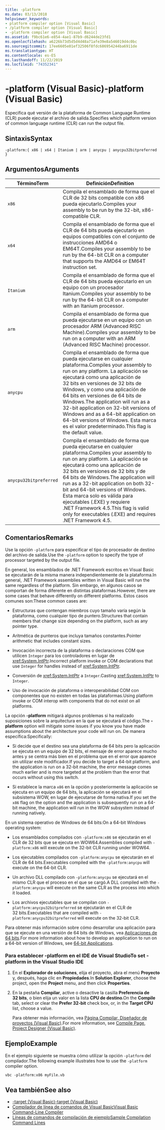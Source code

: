 ```yaml
---
title: -platform
ms.date: 03/13/2018
helpviewer_keywords:
- platform compiler option [Visual Basic]
- /platform compiler option [Visual Basic]
- -platform compiler option [Visual Basic]
ms.assetid: f9bc61e6-e854-4ae1-87b9-d6244de23fd1
ms.openlocfilehash: a6226b73d5d5d4d48a71afe39e8a546019d4c0bc
ms.sourcegitcommit: 17ee6605e01ef32506f8fdc686954244ba6911de
ms.translationtype: HT
ms.contentlocale: es-ES
ms.lasthandoff: 11/22/2019
ms.locfileid: "74352341"
---
```

# <a name="-platform-visual-basic"></a><span data-ttu-id="e7329-102">-platform (Visual Basic)</span><span class="sxs-lookup"><span data-stu-id="e7329-102">-platform (Visual Basic)</span></span>
<span data-ttu-id="e7329-103">Especifica qué versión de la plataforma de Common Language Runtime (CLR) puede ejecutar el archivo de salida.</span><span class="sxs-lookup"><span data-stu-id="e7329-103">Specifies which platform version of common language runtime (CLR) can run the output file.</span></span>  
  
## <a name="syntax"></a><span data-ttu-id="e7329-104">Sintaxis</span><span class="sxs-lookup"><span data-stu-id="e7329-104">Syntax</span></span>  
  
```console  
-platform:{ x86 | x64 | Itanium | arm | anycpu | anycpu32bitpreferred }  
```  
  
## <a name="arguments"></a><span data-ttu-id="e7329-105">Argumentos</span><span class="sxs-lookup"><span data-stu-id="e7329-105">Arguments</span></span>  
  
|<span data-ttu-id="e7329-106">Término</span><span class="sxs-lookup"><span data-stu-id="e7329-106">Term</span></span>|<span data-ttu-id="e7329-107">Definición</span><span class="sxs-lookup"><span data-stu-id="e7329-107">Definition</span></span>|  
|---|---|  
|`x86`|<span data-ttu-id="e7329-108">Compila el ensamblado de forma que el CLR de 32 bits compatible con x86 pueda ejecutarlo.</span><span class="sxs-lookup"><span data-stu-id="e7329-108">Compiles your assembly to be run by the 32-bit, x86-compatible CLR.</span></span>|  
|`x64`|<span data-ttu-id="e7329-109">Compila el ensamblado de forma que el CLR de 64 bits pueda ejecutarlo en equipos compatibles con el conjunto de instrucciones AMD64 o EM64T.</span><span class="sxs-lookup"><span data-stu-id="e7329-109">Compiles your assembly to be run by the 64-bit CLR on a computer that supports the AMD64 or EM64T instruction set.</span></span>|  
|`Itanium`|<span data-ttu-id="e7329-110">Compila el ensamblado de forma que el CLR de 64 bits pueda ejecutarlo en un equipo con un procesador Itanium.</span><span class="sxs-lookup"><span data-stu-id="e7329-110">Compiles your assembly to be run by the 64-bit CLR on a computer with an Itanium processor.</span></span>|  
|`arm`|<span data-ttu-id="e7329-111">Compila el ensamblado de forma que pueda ejecutarse en un equipo con un procesador ARM (Advanced RISC Machine).</span><span class="sxs-lookup"><span data-stu-id="e7329-111">Compiles your assembly to be run on a computer with an ARM (Advanced RISC Machine) processor.</span></span>|  
|`anycpu`|<span data-ttu-id="e7329-112">Compila el ensamblado de forma que pueda ejecutarse en cualquier plataforma.</span><span class="sxs-lookup"><span data-stu-id="e7329-112">Compiles your assembly to run on any platform.</span></span> <span data-ttu-id="e7329-113">La aplicación se ejecutará como una aplicación de 32 bits en versiones de 32 bits de Windows, y como una aplicación de 64 bits en versiones de 64 bits de Windows.</span><span class="sxs-lookup"><span data-stu-id="e7329-113">The application will run as a 32-bit application on 32-bit versions of Windows and as a 64-bit application on 64-bit versions of Windows.</span></span> <span data-ttu-id="e7329-114">Esta marca es el valor predeterminado.</span><span class="sxs-lookup"><span data-stu-id="e7329-114">This flag is the default value.</span></span>|  
|`anycpu32bitpreferred`|<span data-ttu-id="e7329-115">Compila el ensamblado de forma que pueda ejecutarse en cualquier plataforma.</span><span class="sxs-lookup"><span data-stu-id="e7329-115">Compiles your assembly to run on any platform.</span></span> <span data-ttu-id="e7329-116">La aplicación se ejecutará como una aplicación de 32 bits en versiones de 32 bits y de 64 bits de Windows.</span><span class="sxs-lookup"><span data-stu-id="e7329-116">The application will run as a 32-bit application on both 32-bit and 64-bit versions of Windows.</span></span> <span data-ttu-id="e7329-117">Esta marca solo es válida para ejecutables (.EXE) y requiere .NET Framework 4.5.</span><span class="sxs-lookup"><span data-stu-id="e7329-117">This flag is valid only for executables (.EXE) and requires .NET Framework 4.5.</span></span>|  
  
## <a name="remarks"></a><span data-ttu-id="e7329-118">Comentarios</span><span class="sxs-lookup"><span data-stu-id="e7329-118">Remarks</span></span>  
 <span data-ttu-id="e7329-119">Use la opción `-platform` para especificar el tipo de procesador de destino del archivo de salida.</span><span class="sxs-lookup"><span data-stu-id="e7329-119">Use the `-platform` option to specify the type of processor targeted by the output file.</span></span>  
  
 <span data-ttu-id="e7329-120">En general, los ensamblados de .NET Framework escritos en Visual Basic se ejecutarán de la misma manera independientemente de la plataforma.</span><span class="sxs-lookup"><span data-stu-id="e7329-120">In general, .NET Framework assemblies written in Visual Basic will run the same regardless of the platform.</span></span> <span data-ttu-id="e7329-121">Sin embargo, en algunos casos se comportan de forma diferente en distintas plataformas.</span><span class="sxs-lookup"><span data-stu-id="e7329-121">However, there are some cases that behave differently on different platforms.</span></span> <span data-ttu-id="e7329-122">Estos casos comunes son:</span><span class="sxs-lookup"><span data-stu-id="e7329-122">These common cases are:</span></span>  
  
- <span data-ttu-id="e7329-123">Estructuras que contengan miembros cuyo tamaño varía según la plataforma, como cualquier tipo de puntero.</span><span class="sxs-lookup"><span data-stu-id="e7329-123">Structures that contain members that change size depending on the platform, such as any pointer type.</span></span>  
  
- <span data-ttu-id="e7329-124">Aritmética de punteros que incluya tamaños constantes.</span><span class="sxs-lookup"><span data-stu-id="e7329-124">Pointer arithmetic that includes constant sizes.</span></span>  
  
- <span data-ttu-id="e7329-125">Invocación incorrecta de la plataforma o declaraciones COM que utilicen `Integer` para los controladores en lugar de <xref:System.IntPtr>.</span><span class="sxs-lookup"><span data-stu-id="e7329-125">Incorrect platform invoke or COM declarations that use `Integer` for handles instead of <xref:System.IntPtr>.</span></span>  
  
- <span data-ttu-id="e7329-126">Conversión de <xref:System.IntPtr> a `Integer`.</span><span class="sxs-lookup"><span data-stu-id="e7329-126">Casting <xref:System.IntPtr> to `Integer`.</span></span>  
  
- <span data-ttu-id="e7329-127">Uso de invocación de plataforma o interoperabilidad COM con componentes que no existen en todas las plataformas.</span><span class="sxs-lookup"><span data-stu-id="e7329-127">Using platform invoke or COM interop with components that do not exist on all platforms.</span></span>  
  
 <span data-ttu-id="e7329-128">La opción **-platform** mitigará algunos problemas si ha realizado suposiciones sobre la arquitectura en la que se ejecutará el código.</span><span class="sxs-lookup"><span data-stu-id="e7329-128">The **-platform** option will mitigate some issues if you know you have made assumptions about the architecture your code will run on.</span></span> <span data-ttu-id="e7329-129">De manera específica:</span><span class="sxs-lookup"><span data-stu-id="e7329-129">Specifically:</span></span>  
  
- <span data-ttu-id="e7329-130">Si decide que el destino sea una plataforma de 64 bits pero la aplicación se ejecuta en un equipo de 32 bits, el mensaje de error aparece mucho antes y se centra más bien en el problema que en el error que aparece sin utilizar este modificador.</span><span class="sxs-lookup"><span data-stu-id="e7329-130">If you decide to target a 64-bit platform, and the application is run on a 32-bit machine, the error message comes much earlier and is more targeted at the problem than the error that occurs without using this switch.</span></span>  
  
- <span data-ttu-id="e7329-131">Si establece la marca `x86` en la opción y posteriormente la aplicación se ejecuta en un equipo de 64 bits, la aplicación se ejecutará en el subsistema WOW, en lugar de ejecutarse de forma nativa.</span><span class="sxs-lookup"><span data-stu-id="e7329-131">If you set the `x86` flag on the option and the application is subsequently run on a 64-bit machine, the application will run in the WOW subsystem instead of running natively.</span></span>  
  
 <span data-ttu-id="e7329-132">En un sistema operativo de Windows de 64 bits:</span><span class="sxs-lookup"><span data-stu-id="e7329-132">On a 64-bit Windows operating system:</span></span>  
  
- <span data-ttu-id="e7329-133">Los ensamblados compilados con `-platform:x86` se ejecutarán en el CLR de 32 bits que se ejecuta en WOW64.</span><span class="sxs-lookup"><span data-stu-id="e7329-133">Assemblies compiled with `-platform:x86` will execute on the 32-bit CLR running under WOW64.</span></span>  
  
- <span data-ttu-id="e7329-134">Los ejecutables compilados con `-platform:anycpu` se ejecutarán en el CLR de 64 bits.</span><span class="sxs-lookup"><span data-stu-id="e7329-134">Executables compiled with the `-platform:anycpu` will execute on the 64-bit CLR.</span></span>  
  
- <span data-ttu-id="e7329-135">Un archivo DLL compilado con `-platform:anycpu` se ejecutará en el mismo CLR que el proceso en el que se cargó.</span><span class="sxs-lookup"><span data-stu-id="e7329-135">A DLL compiled with the `-platform:anycpu` will execute on the same CLR as the process into which it loaded.</span></span>  
  
- <span data-ttu-id="e7329-136">Los archivos ejecutables que se compilan con `-platform:anycpu32bitpreferred` se ejecutarán en el CLR de 32 bits.</span><span class="sxs-lookup"><span data-stu-id="e7329-136">Executables that are compiled with `-platform:anycpu32bitpreferred` will execute on the 32-bit CLR.</span></span>  
  
 <span data-ttu-id="e7329-137">Para obtener más información sobre cómo desarrollar una aplicación para que se ejecute en una versión de 64 bits de Windows, vea [Aplicaciones de 64 bits](../../../framework/64-bit-apps.md).</span><span class="sxs-lookup"><span data-stu-id="e7329-137">For more information about how to develop an application to run on a 64-bit version of Windows, see [64-bit Applications](../../../framework/64-bit-apps.md).</span></span>  
  
### <a name="to-set--platform-in-the-visual-studio-ide"></a><span data-ttu-id="e7329-138">Para establecer -platform en el IDE de Visual Studio</span><span class="sxs-lookup"><span data-stu-id="e7329-138">To set -platform in the Visual Studio IDE</span></span>  
  
1. <span data-ttu-id="e7329-139">En el **Explorador de soluciones**, elija el proyecto, abra el menú **Proyecto** y, después, haga clic en **Propiedades**.</span><span class="sxs-lookup"><span data-stu-id="e7329-139">In **Solution Explorer**, choose the project, open the **Project** menu, and then click **Properties**.</span></span>  
  
2. <span data-ttu-id="e7329-140">En la pestaña **Compilar**, active o desactive la casilla **Preferencia de 32 bits**, o bien elija un valor en la lista **CPU de destino**.</span><span class="sxs-lookup"><span data-stu-id="e7329-140">On the **Compile** tab, select or clear the **Prefer 32-bit** check box, or, in the **Target CPU** list, choose a value.</span></span>  
  
     <span data-ttu-id="e7329-141">Para obtener más información, vea [Página Compilar, Diseñador de proyectos (Visual Basic)](/visualstudio/ide/reference/compile-page-project-designer-visual-basic).</span><span class="sxs-lookup"><span data-stu-id="e7329-141">For more information, see [Compile Page, Project Designer (Visual Basic)](/visualstudio/ide/reference/compile-page-project-designer-visual-basic).</span></span>  
  
## <a name="example"></a><span data-ttu-id="e7329-142">Ejemplo</span><span class="sxs-lookup"><span data-stu-id="e7329-142">Example</span></span>  
 <span data-ttu-id="e7329-143">En el ejemplo siguiente se muestra cómo utilizar la opción `-platform` del compilador.</span><span class="sxs-lookup"><span data-stu-id="e7329-143">The following example illustrates how to use the `-platform` compiler option.</span></span>  
  
```console
vbc -platform:x86 myFile.vb  
```  
  
## <a name="see-also"></a><span data-ttu-id="e7329-144">Vea también</span><span class="sxs-lookup"><span data-stu-id="e7329-144">See also</span></span>

- [<span data-ttu-id="e7329-145">-target (Visual Basic)</span><span class="sxs-lookup"><span data-stu-id="e7329-145">-target (Visual Basic)</span></span>](target.md)
- [<span data-ttu-id="e7329-146">Compilador de línea de comandos de Visual Basic</span><span class="sxs-lookup"><span data-stu-id="e7329-146">Visual Basic Command-Line Compiler</span></span>](index.md)
- [<span data-ttu-id="e7329-147">Líneas de comandos de compilación de ejemplo</span><span class="sxs-lookup"><span data-stu-id="e7329-147">Sample Compilation Command Lines</span></span>](sample-compilation-command-lines.md)
